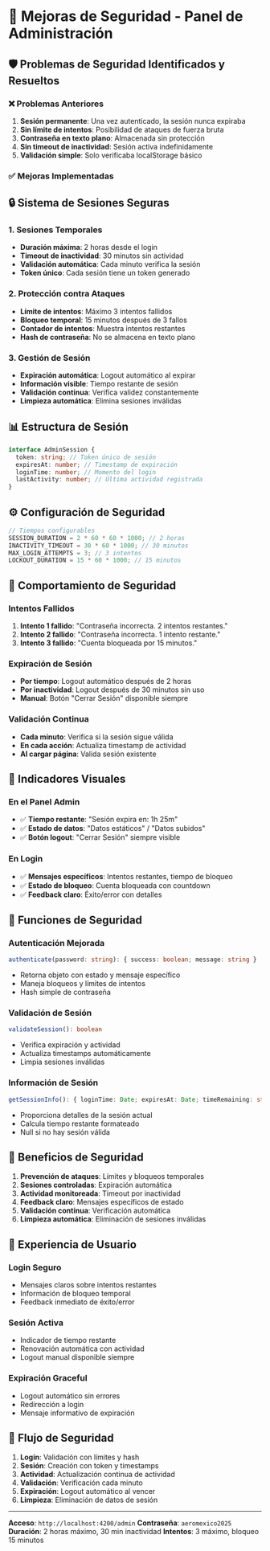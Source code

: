 # 🔐 Mejoras de Seguridad - Panel de Administración

## 🛡️ Problemas de Seguridad Identificados y Resueltos

### ❌ **Problemas Anteriores**

1. **Sesión permanente**: Una vez autenticado, la sesión nunca expiraba
2. **Sin límite de intentos**: Posibilidad de ataques de fuerza bruta
3. **Contraseña en texto plano**: Almacenada sin protección
4. **Sin timeout de inactividad**: Sesión activa indefinidamente
5. **Validación simple**: Solo verificaba localStorage básico

### ✅ **Mejoras Implementadas**

## 🔒 Sistema de Sesiones Seguras

### **1. Sesiones Temporales**

- **Duración máxima**: 2 horas desde el login
- **Timeout de inactividad**: 30 minutos sin actividad
- **Validación automática**: Cada minuto verifica la sesión
- **Token único**: Cada sesión tiene un token generado

### **2. Protección contra Ataques**

- **Límite de intentos**: Máximo 3 intentos fallidos
- **Bloqueo temporal**: 15 minutos después de 3 fallos
- **Contador de intentos**: Muestra intentos restantes
- **Hash de contraseña**: No se almacena en texto plano

### **3. Gestión de Sesión**

- **Expiración automática**: Logout automático al expirar
- **Información visible**: Tiempo restante de sesión
- **Validación continua**: Verifica validez constantemente
- **Limpieza automática**: Elimina sesiones inválidas

## 📊 Estructura de Sesión

```typescript
interface AdminSession {
  token: string; // Token único de sesión
  expiresAt: number; // Timestamp de expiración
  loginTime: number; // Momento del login
  lastActivity: number; // Última actividad registrada
}
```

## ⚙️ Configuración de Seguridad

```typescript
// Tiempos configurables
SESSION_DURATION = 2 * 60 * 60 * 1000; // 2 horas
INACTIVITY_TIMEOUT = 30 * 60 * 1000; // 30 minutos
MAX_LOGIN_ATTEMPTS = 3; // 3 intentos
LOCKOUT_DURATION = 15 * 60 * 1000; // 15 minutos
```

## 🚨 Comportamiento de Seguridad

### **Intentos Fallidos**

1. **Intento 1 fallido**: "Contraseña incorrecta. 2 intentos restantes."
2. **Intento 2 fallido**: "Contraseña incorrecta. 1 intento restante."
3. **Intento 3 fallido**: "Cuenta bloqueada por 15 minutos."

### **Expiración de Sesión**

- **Por tiempo**: Logout automático después de 2 horas
- **Por inactividad**: Logout después de 30 minutos sin uso
- **Manual**: Botón "Cerrar Sesión" disponible siempre

### **Validación Continua**

- **Cada minuto**: Verifica si la sesión sigue válida
- **En cada acción**: Actualiza timestamp de actividad
- **Al cargar página**: Valida sesión existente

## 🎯 Indicadores Visuales

### **En el Panel Admin**

- ✅ **Tiempo restante**: "Sesión expira en: 1h 25m"
- ✅ **Estado de datos**: "Datos estáticos" / "Datos subidos"
- ✅ **Botón logout**: "Cerrar Sesión" siempre visible

### **En Login**

- ✅ **Mensajes específicos**: Intentos restantes, tiempo de bloqueo
- ✅ **Estado de bloqueo**: Cuenta bloqueada con countdown
- ✅ **Feedback claro**: Éxito/error con detalles

## 🔧 Funciones de Seguridad

### **Autenticación Mejorada**

```typescript
authenticate(password: string): { success: boolean; message: string }
```

- Retorna objeto con estado y mensaje específico
- Maneja bloqueos y límites de intentos
- Hash simple de contraseña

### **Validación de Sesión**

```typescript
validateSession(): boolean
```

- Verifica expiración y actividad
- Actualiza timestamps automáticamente
- Limpia sesiones inválidas

### **Información de Sesión**

```typescript
getSessionInfo(): { loginTime: Date; expiresAt: Date; timeRemaining: string }
```

- Proporciona detalles de la sesión actual
- Calcula tiempo restante formateado
- Null si no hay sesión válida

## 🚀 Beneficios de Seguridad

1. **Prevención de ataques**: Límites y bloqueos temporales
2. **Sesiones controladas**: Expiración automática
3. **Actividad monitoreada**: Timeout por inactividad
4. **Feedback claro**: Mensajes específicos de estado
5. **Validación continua**: Verificación automática
6. **Limpieza automática**: Eliminación de sesiones inválidas

## 📱 Experiencia de Usuario

### **Login Seguro**

- Mensajes claros sobre intentos restantes
- Información de bloqueo temporal
- Feedback inmediato de éxito/error

### **Sesión Activa**

- Indicador de tiempo restante
- Renovación automática con actividad
- Logout manual disponible siempre

### **Expiración Graceful**

- Logout automático sin errores
- Redirección a login
- Mensaje informativo de expiración

## 🔄 Flujo de Seguridad

1. **Login**: Validación con límites y hash
2. **Sesión**: Creación con token y timestamps
3. **Actividad**: Actualización continua de actividad
4. **Validación**: Verificación cada minuto
5. **Expiración**: Logout automático al vencer
6. **Limpieza**: Eliminación de datos de sesión

---

**Acceso**: `http://localhost:4200/admin`
**Contraseña**: `aeromexico2025`
**Duración**: 2 horas máximo, 30 min inactividad
**Intentos**: 3 máximo, bloqueo 15 minutos
